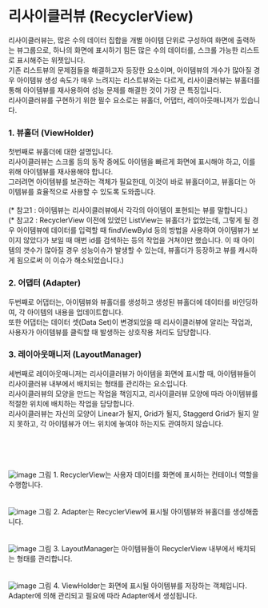 # 리사이클러뷰 (RecyclerView)
리사이클러뷰는, 많은 수의 데이터 집합을 개별 아이템 단위로 구성하여 화면에 출력하는 뷰그룹으로, 하나의 화면에 표시하기 힘든 많은 수의 데이터를, 스크롤 가능한 리스트로 표시해주는 위젯입니다.<br>
기존 리스트뷰의 문제점들을 해결하고자 등장한 요소이며, 아이템뷰의 개수가 많아질 경우 아이템뷰 생성 속도가 매우 느려지는 리스트뷰와는 다르게, 리사이클러뷰는 뷰홀더를 통해 아이템뷰를 재사용하여 성능 문제를 해결한 것이 가장 큰 특징입니다.<br>
리사이클러뷰를 구현하기 위한 필수 요소로는 뷰홀더, 어댑터, 레이아웃매니저가 있습니다.

### 1. 뷰홀더 (ViewHolder)
첫번째로 뷰홀더에 대한 설명입니다.<br>
리사이클러뷰는 스크롤 등의 동작 중에도 아이템을 빠르게 화면에 표시해야 하고, 이를 위해 아이템뷰를 재사용해야 합니다.<br>
그러려면 아이템뷰를 보관하는 객체가 필요한데, 이것이 바로 뷰홀더이고, 뷰홀더는 아이템뷰를 효율적으로 사용할 수 있도록 도와줍니다.<br>
<br>
(* 참고1 : 아이템뷰는 리사이클러뷰에서 각각의 아이템이 표현되는 뷰를 말합니다.)<br>
(* 참고2 : RecyclerView 이전에 있었던 ListView는 뷰홀더가 없었는데, 그렇게 될 경우 아이템뷰에 데이터를 입력할 때 findViewById 등의 방법을 사용하여 아이템뷰가 보이지 않았다가 보일 때 매번 id를 검색하는 등의 작업을 거쳐야만 했습니다.
이 때 아이템의 갯수가 많아질 경우 성능이슈가 발생할 수 있는데, 뷰홀더가 등장하고 뷰를 캐시하게 됨으로써 이 이슈가 해소되었습니다.)

### 2. 어댑터 (Adapter)
두번째로 어댑터는, 아이템뷰와 뷰홀더를 생성하고 생성된 뷰홀더에 데이터를 바인딩하여, 각 아이템의 내용을 업데이트합니다.<br>
또한 어댑터는 데이터 셋(Data Set)이 변경되었을 때 리사이클러뷰에 알리는 작업과, 사용자가 아이템뷰를 클릭할 때 발생하는 상호작용 처리도 담당합니다.

### 3. 레이아웃매니저 (LayoutManager)
세번째로 레이아웃매니저는 리사이클러뷰가 아이템을 화면에 표시할 때, 아이템뷰들이 리사이클러뷰 내부에서 배치되는 형태를 관리하는 요소입니다.<br>
리사이클러뷰의 모양을 만드는 작업을 책임지고, 리사이클러뷰 모양에 따라 아이템뷰를 적절한 위치에 배치하는 작업을 담당합니다.<br>
리사이클러뷰는 자신의 모양이 Linear가 될지, Grid가 될지, Staggerd Grid가 될지 알지 못하고, 각 아이템뷰가 어느 위치에 놓여야 하는지도 관여하지 않습니다.
<br>
<br>
<br>
<br>
<br>

![image](https://github.com/sdhong0609/tech-interview-study/assets/78577085/6398540a-3b90-4064-8bcc-93483af399a4)
그림 1. RecyclerView는 사용자 데이터를 화면에 표시하는 컨테이너 역할을 수행합니다.
<br>
<br>
<br>
![image](https://github.com/sdhong0609/tech-interview-study/assets/78577085/1c485c84-78de-4b1d-94de-fad2d24c6f49)
그림 2. Adapter는 RecyclerView에 표시될 아이템뷰와 뷰홀더를 생성해줍니다.
<br>
<br>
<br>
![image](https://github.com/sdhong0609/tech-interview-study/assets/78577085/323dbc79-e91d-43a5-902c-10f71a2258d9)
그림 3. LayoutManager는 아이템뷰들이 RecyclerView 내부에서 배치되는 형태를 관리합니다.
<br>
<br>
<br>
![image](https://github.com/sdhong0609/tech-interview-study/assets/78577085/b8fecc67-e97b-46aa-95bd-3f23aee2d9ab)
그림 4. ViewHolder는 화면에 표시될 아이템뷰를 저장하는 객체입니다. Adapter에 의해 관리되고 필요에 따라 Adapter에서 생성됩니다.
